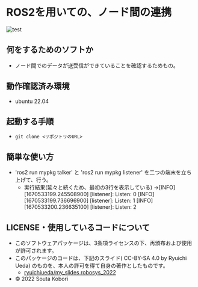 # ROS2を用いての、ノード間の連携

![test](https://github.com/souta-pqr/mypkg/actions/workflows/test.yml/badge.svg)

## 何をするためのソフトか
* ノード間でのデータが送受信ができていることを確認するためもの。

## 動作確認済み環境
* ubuntu 22.04

## 起動する手順
* `git clone <リポジトリのURL>`

## 簡単な使い方
* 'ros2 run mypkg talker' と 'ros2 run mypkg listener' を二つの端末を立ち上げて、行う。
	* 実行結果(延々と続くため、最初の3行を表示している)
      →[INFO] [1670533199.245508900] [listener]: Listen: 0
        [INFO] [1670533199.736696900] [listener]: Listen: 1
        [INFO] [1670533200.236635100] [listener]: Listen: 2

## LICENSE・使用しているコードについて
* このソフトウェアパッケージは、3条項ライセンスの下、再頒布および使用が許可されます。
* このパッケージのコードは、下記のスライド( CC-BY-SA 4.0 by Ryuichi Ueda) のものを、本人の許可を得て自身の著作としたものです。
    * [ryuichiueda/my_slides robosys_2022](https://github.com/ryuichiueda/my_slides/tree/master/robosys_2022)
* © 2022 Souta Kobori	
